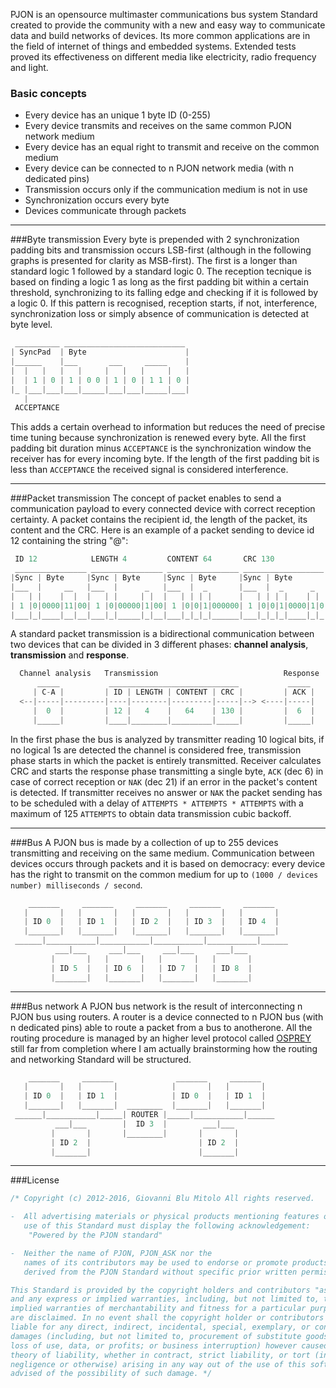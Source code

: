 PJON is an opensource multimaster communications bus system Standard created to provide the community with a new and easy way to communicate data and build networks of devices. Its more common applications are in the field of internet of things and embedded systems. Extended tests proved its effectiveness on different media like electricity, radio frequency and light.

### Basic concepts
* Every device has an unique 1 byte ID (0-255)
* Every device transmits and receives on the same common PJON network medium
* Every device has an equal right to transmit and receive on the common medium
* Every device can be connected to n PJON network media (with n dedicated pins)
* Transmission occurs only if the communication medium is not in use
* Synchronization occurs every byte
* Devices communicate through packets

***

###Byte transmission
Every byte is prepended with 2 synchronization padding bits and transmission occurs LSB-first (although in the following graphs is presented for clarity as MSB-first). The first is a longer than standard logic 1 followed by a standard logic 0. The reception tecnique is based on finding a logic 1 as long as the first padding bit within a certain threshold, synchronizing to its falling edge and checking if it is followed by a logic 0. If this pattern is recognised, reception starts, if not, interference, synchronization loss or simply absence of communication is detected at byte level.
```cpp  
 __________ ___________________________
| SyncPad  | Byte                      |
|______    |___       ___     _____    |
|  |   |   |   |     |   |   |     |   |
|  | 1 | 0 | 1 | 0 0 | 1 | 0 | 1 1 | 0 |
|_ |___|___|___|_____|___|___|_____|___|
   |
 ACCEPTANCE
```
This adds a certain overhead to information but reduces the need of precise time tuning because synchronization is renewed every byte. All the first padding bit duration minus `ACCEPTANCE` is the synchronization window the receiver has for every incoming byte. If the length of the first padding bit is less than `ACCEPTANCE` the received signal is considered interference.

***

###Packet transmission
The concept of packet enables to send a communication payload to every connected device with correct reception certainty. A packet contains the recipient id, the length of the packet, its content and the CRC. Here is an example of a packet sending to device id 12 containing the string "@":
```cpp  
 ID 12            LENGTH 4         CONTENT 64       CRC 130
 ________________ ________________ ________________ __________________
|Sync | Byte     |Sync | Byte     |Sync | Byte     |Sync | Byte       |
|___  |     __   |___  |      _   |___  |  _       |___  |  _      _  |
|   | |    |  |  |   | |     | |  |   | | | |      |   | | | |    | | |
| 1 |0|0000|11|00| 1 |0|00000|1|00| 1 |0|0|1|000000| 1 |0|0|1|0000|1|0|
|___|_|____|__|__|___|_|_____|_|__|___|_|_|_|______|___|_|_|_|____|_|_|
```
A standard packet transmission is a bidirectional communication between two devices that can be divided in 3 different phases: **channel analysis**, **transmission** and **response**. 
```cpp  
  Channel analysis   Transmission                            Response
      _____           _____________________________           _____
     | C-A |         | ID | LENGTH | CONTENT | CRC |         | ACK |
  <--|-----|---------|----|--------|---------|-----|--> <----|-----|
     |  0  |         | 12 |   4    |   64    | 130 |         |  6  |
     |_____|         |____|________|_________|_____|         |_____|
```
In the first phase the bus is analyzed by transmitter reading 10 logical bits, if no logical 1s are detected the channel is considered free, transmission phase starts in which the packet is entirely transmitted. Receiver calculates CRC and starts the response phase transmitting a single byte, `ACK` (dec 6) in case of correct reception or `NAK` (dec 21) if an error in the packet's content is detected. If transmitter receives no answer or `NAK` the packet sending has to be scheduled with a delay of `ATTEMPTS * ATTEMPTS * ATTEMPTS` with a maximum of 125 `ATTEMPTS` to obtain data transmission cubic backoff. 

***

###Bus
A PJON bus is made by a collection of up to 255 devices transmitting and receiving on the same medium. Communication between devices occurs through packets and it is based on democracy: every device has the right to transmit on the common medium for up to `(1000 / devices number) milliseconds / second`.   

```cpp  
    _______     _______     _______     _______     _______
   |       |   |       |   |       |   |       |   |       |  
   | ID 0  |   | ID 1  |   | ID 2  |   | ID 3  |   | ID 4  |  
   |_______|   |_______|   |_______|   |_______|   |_______|    
 ______|___________|___________|___________|___________|______
          ___|___     ___|___     ___|___     ___|___
         |       |   |       |   |       |   |       |   
         | ID 5  |   | ID 6  |   | ID 7  |   | ID 8  |
         |_______|   |_______|   |_______|   |_______|    
```

***

###Bus network
A PJON bus network is the result of interconnecting n PJON bus using routers. A router is a device connected to n PJON bus (with n dedicated pins) able to route a packet from a bus to anotherone. All the routing procedure is managed by an higher level protocol called [OSPREY](https://github.com/gioblu/OSPREY) still far from completion where I am actually brainstorming how the routing and networking Standard will be structured.

```cpp  
    _______     _______              _______     _______
   |       |   |       |            |       |   |       |
   | ID 0  |   | ID 1  |            | ID 0  |   | ID 1  |
   |_______|   |_______|  ________  |_______|   |_______|
 ______|___________|_____| ROUTER |_____|___________|______
          ___|___        |  ID 3  |        ___|___
         |       |       |________|       |       |
         | ID 2  |                        | ID 2  |
         |_______|                        |_______|
```

***

###License

```cpp
/* Copyright (c) 2012-2016, Giovanni Blu Mitolo All rights reserved.

-  All advertising materials or physical products mentioning features or 
   use of this Standard must display the following acknowledgement:
    "Powered by the PJON standard"

-  Neither the name of PJON, PJON_ASK nor the
   names of its contributors may be used to endorse or promote products
   derived from the PJON Standard without specific prior written permission.

This Standard is provided by the copyright holders and contributors "as is" 
and any express or implied warranties, including, but not limited to, the 
implied warranties of merchantability and fitness for a particular purpose 
are disclaimed. In no event shall the copyright holder or contributors be 
liable for any direct, indirect, incidental, special, exemplary, or consequential 
damages (including, but not limited to, procurement of substitute goods or services; 
loss of use, data, or profits; or business interruption) however caused and on any 
theory of liability, whether in contract, strict liability, or tort (including 
negligence or otherwise) arising in any way out of the use of this software, even if 
advised of the possibility of such damage. */
```